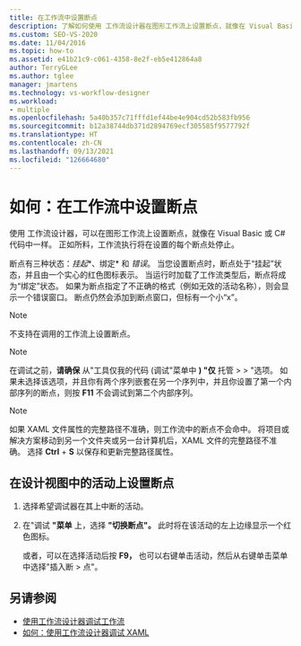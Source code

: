 ```yaml
---
title: 在工作流中设置断点
description: 了解如何使用 工作流设计器在图形工作流上设置断点，就像在 Visual Basic 或 C# 代码中一样。
ms.custom: SEO-VS-2020
ms.date: 11/04/2016
ms.topic: how-to
ms.assetid: e41b21c9-c061-4358-8e2f-eb5e412864a8
author: TerryGLee
ms.author: tglee
manager: jmartens
ms.technology: vs-workflow-designer
ms.workload:
- multiple
ms.openlocfilehash: 5a40b357c71fffd1ef44be4e904cd52b583fb956
ms.sourcegitcommit: b12a38744db371d2894769ecf305585f9577792f
ms.translationtype: HT
ms.contentlocale: zh-CN
ms.lasthandoff: 09/13/2021
ms.locfileid: "126664680"
---
```

# <a name="how-to-set-breakpoints-in-workflows"></a>如何：在工作流中设置断点

使用 工作流设计器，可以在图形工作流上设置断点，就像在 Visual Basic 或 C# 代码中一样。 正如所料，工作流执行将在设置的每个断点处停止。

断点有三种状态：*挂起**、绑定* 和 *错误*。 当您设置断点时，断点处于“挂起”状态，并且由一个实心的红色图标表示。 当运行时加载了工作流类型后，断点将成为“绑定”状态。 如果为断点指定了不正确的格式（例如无效的活动名称），则会显示一个错误窗口。 断点仍然会添加到断点窗口，但标有一个小“x”。

> [!NOTE]
> 不支持在调用的工作流上设置断点。

> [!NOTE]
> 在调试之前，**请确保** 从"工具仅我的代码 (调试"菜单中 **) "仅** 托管  >    >  "选项。 如果未选择该选项，并且你有两个序列嵌套在另一个序列中，并且你设置了第一个内部序列的断点，则按 **F11** 不会调试到第二个内部序列。

> [!NOTE]
> 如果 XAML 文件属性的完整路径不准确，则工作流中的断点不会命中。 将项目或解决方案移动到另一个文件夹或另一台计算机后，XAML 文件的完整路径不准确。 选择 **Ctrl** + **S** 以保存和更新完整路径属性。

## <a name="to-set-a-breakpoint-on-an-activity-in-the-design-view"></a>在设计视图中的活动上设置断点

1. 选择希望调试器在其上中断的活动。

2. 在"调试 **"菜单** 上，选择 **"切换断点"。** 此时将在该活动的左上边缘显示一个红色图标。

   或者，可以在选择活动后按 **F9，** 也可以右键单击活动，然后从右键单击菜单中选择"插入断  >  点"。

## <a name="see-also"></a>另请参阅

- [使用工作流设计器调试工作流](../workflow-designer/debugging-workflows-with-the-workflow-designer.md)
- [如何：使用工作流设计器调试 XAML](../workflow-designer/how-to-debug-xaml-with-the-workflow-designer.md)
